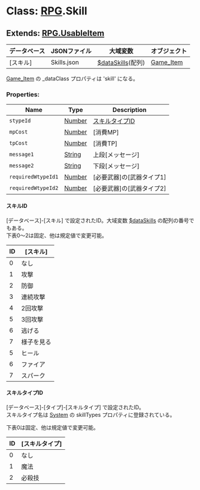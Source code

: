 # Class:  [RPG](RPG.md).Skill

## Extends: [RPG.UsableItem](RPG.UsableItem.md)

| データベース| JSONファイル | 大域変数 | オブジェクト |
| --- | --- | --- | --- |
| [スキル] | Skills.json | [$dataSkills](global.md#dataskills-arrayrpgskill)(配列) | [Game_Item](Game_Item.md) |

[Game_Item](Game_Item.md) の _dataClass プロパティは 'skill' になる。


### Properties:

| Name | Type | Description |
| --- | --- | --- |
| `stypeId` | [Number](Number.md) | [スキルタイプID](RPG.Skill.md#スキルタイプid) |
| `mpCost` | [Number](Number.md) | [消費MP] |
| `tpCost` | [Number](Number.md) | [消費TP] |
| `message1` | [String](String.md) | 上段[メッセージ] |
| `message2` | [String](String.md) | 下段[メッセージ] |
| `requiredWtypeId1` | [Number](Number.md) | [必要武器]の[武器タイプ1] |
| `requiredWtypeId2` | [Number](Number.md) | [必要武器]の[武器タイプ2] |


#### スキルID

[データベース]-[スキル] で設定されたID。大域変数 [$dataSkills](global.md#dataskills-arrayrpgskill) の配列の番号でもある。<br />
 下表0〜2は固定、他は規定値で変更可能。

| ID | [スキル] |
| --- | --- |
| 0 | なし |
| 1 | 攻撃 |
| 2 | 防御 |
| 3 | 連続攻撃 |
| 4 | 2回攻撃 |
| 5 | 3回攻撃 |
| 6 | 逃げる |
| 7 | 様子を見る |
| 5 | ヒール |
| 6 | ファイア |
| 7 | スパーク |

#### スキルタイプID

[データベース]-[タイプ]-[スキルタイプ] で設定されたID。<br />
スキルタイプ名は [System](RPG.System.md) の skillTypes プロパティに登録されている。
 
 下表0は固定、他は規定値で変更可能。

| ID | [スキルタイプ] |
| --- | --- |
| 0 | なし |
| 1 | 魔法 |
| 2 | 必殺技 |

